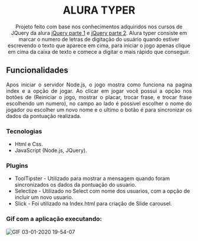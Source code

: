 
<h1 align="center">ALURA TYPER</h1>

<p align="center">Projeto feito com base nos conhecimentos adquiridos nos cursos de JQuery da alura <a href="https://www.alura.com.br/curso-online-jquery-a-biblioteca-do-mercado">jQuery parte 1</a> e <a href="https://www.alura.com.br/curso-online-jquery-a-biblioteca-do-mercado-parte-2">jQuery parte 2</a>. Alura typer consiste em marcar o numero de letras de digitação do usuário quando estiver escrevendo o texto que aparece em cima, para iniciar o jogo apenas clique em cima da caixa de texto e comece a digitar o mais rápido que conseguir.</p>

<h2>Funcionalidades</h2>

<p align="justify">Apos iniciar o servidor Node.js, o jogo mostra como funciona na pagina index e a opção de jogar. Ao  clicar em jogar você possui a opção nos botões de (Reiniciar o jogo, mostrar o placar, trocar frase, e trocar frase escolhendo um numero), no campo ao lado é possivel escolher o nome do jogador ou escolher um novo nome e o ultimo o botão é para sincronizar os dados da pontuação realizada. </p>

<h3>Tecnologias</h3>

- Html e Css.
- JavaScript (Node.js, JQuery).

<h3>Plugins</h3>

- ToolTipster - Utilizado para mostrar a mensagem quando foram sincronizados os dados da pontuação do usuario.
- Selectize - Utilizado no Select com nome dos usuarios, com a opção de incluir um novo usuario.
- Slick - Foi utilizado na Index.html para criação de Slide carousel. 

<h3>Gif com a aplicação executando:</h3>

![GIF 03-01-2020 19-54-07](https://user-images.githubusercontent.com/42179077/71754076-810d6480-2e63-11ea-8b60-77f1960d6d9c.gif)

